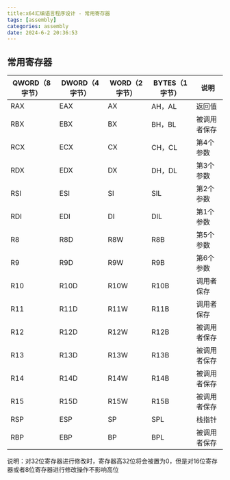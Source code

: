 ```yaml
---
title:x64汇编语言程序设计 - 常用寄存器
tags: [assembly]
categories: assembly
date: 2024-6-2 20:36:53
---
```


## 常用寄存器

| QWORD（8字节） | DWORD（4字节） | WORD（2字节） | BYTES（1字节） | 说明         |
| -------------- | -------------- | ------------- | -------------- | ------------ |
| RAX            | EAX            | AX            | AH，AL         | 返回值       |
| RBX            | EBX            | BX            | BH，BL         | 被调用者保存 |
| RCX            | ECX            | CX            | CH，CL         | 第4个参数    |
| RDX            | EDX            | DX            | DH，DL         | 第3个参数    |
| RSI            | ESI            | SI            | SIL            | 第2个参数    |
| RDI            | EDI            | DI            | DIL            | 第1个参数    |
| R8             | R8D            | R8W           | R8B            | 第5个参数    |
| R9             | R9D            | R9W           | R9B            | 第6个参数    |
| R10            | R10D           | R10W          | R10B           | 调用者保存   |
| R11            | R11D           | R11W          | R11B           | 调用者保存   |
| R12            | R12D           | R12W          | R12B           | 被调用者保存 |
| R13            | R13D           | R13W          | R13B           | 被调用者保存 |
| R14            | R14D           | R14W          | R14B           | 被调用者保存 |
| R15            | R15D           | R15W          | R15B           | 被调用者保存 |
| RSP            | ESP            | SP            | SPL            | 栈指针       |
| RBP            | EBP            | BP            | BPL            | 被调用者保存 |

说明：对32位寄存器进行修改时，寄存器高32位将会被置为0，但是对16位寄存器或者8位寄存器进行修改操作不影响高位



